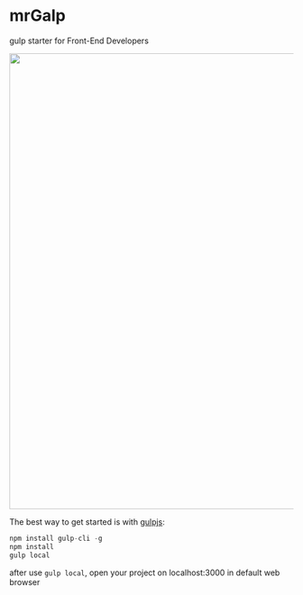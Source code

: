 # mrGalp
gulp starter for Front-End Developers


<p align="center">
  <img width="809px" src="http://www.motoriha.com/public_html/sites/default/files/mrgalp.png">
</p>

The best way to get started is with [gulpjs](https://gulpjs.com/):

``` js
npm install gulp-cli -g
npm install
gulp local
```

after use `gulp local`, open your project on localhost:3000 in default web browser
